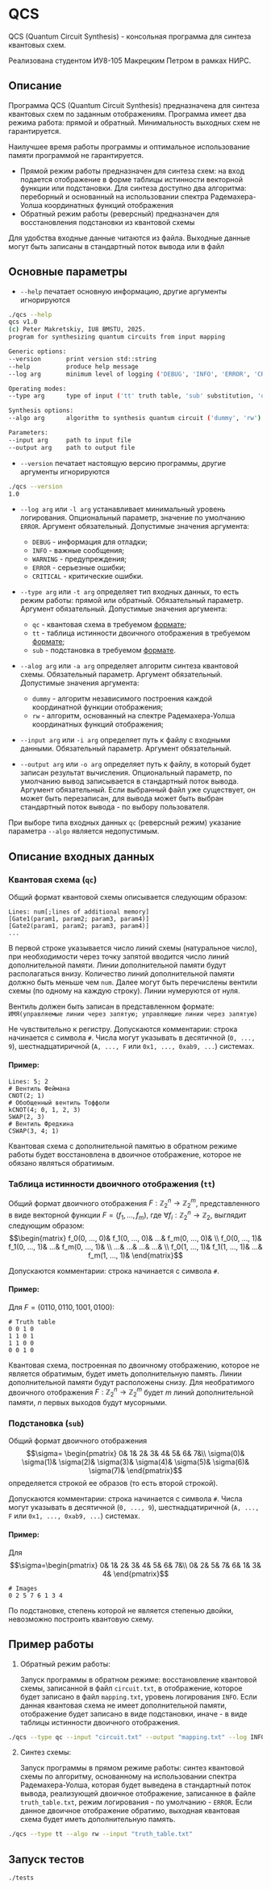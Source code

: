 # QCS

QCS (Quantum Circuit Synthesis) - консольная программа для синтеза квантовых схем.

Реализована студентом ИУ8-105 Макрецким Петром в рамках НИРС.

## Описание

Программа QCS (Quantum Circuit Synthesis) предназначена для синтеза квантовых схем по заданным отображениям. Программа
имеет два режима работа: прямой и обратный. Минимальность выходных схем не гарантируется.

Наилучшее время работы программы и оптимальное использование памяти программой не гарантируется.

* Прямой режим работы предназначен для синтеза схем: на вход подается отображение в форме таблицы истинности векторной
  функции или подстановки. Для синтеза доступно два алгоритма: переборный и основанный на использовании спектра
  Радемахера-Уолша координатных функций отображения
* Обратный режим работы (реверсный) предназначен для восстановления подстановки из квантовой схемы

Для удобства входные данные читаются из файла. Выходные данные могут быть записаны в стандартный поток вывода или в файл

## Основные параметры

* `--help` печатает основную информацию, другие аргументы игнорируются

```bash
./qcs --help
qcs v1.0
(c) Peter Makretskiy, IU8 BMSTU, 2025.
program for synthesizing quantum circuits from input mapping

Generic options:
--version       print version std::string
--help          produce help message
--log arg       minimum level of logging ('DEBUG', 'INFO', 'ERROR', 'CRITICAL')

Operating modes:
--type arg      type of input ('tt' truth table, 'sub' substitution, 'qc' quantum circuit)

Synthesis options:
--algo arg      algorithm to synthesis quantum circuit ('dummy', 'rw')

Parameters:
--input arg     path to input file
--output arg    path to output file
```

* `--version` печатает настоящую версию программы, другие аргументы игнорируются

```bash
./qcs --version
1.0
```

* `--log arg` или `-l arg` устанавливает минимальный уровень логирования. Опциональный параметр, значение по умолчанию
  `ERROR`. Аргумент обязательный. Допустимые значения аргумента:
    * `DEBUG` - информация для отладки;
    * `INFO` - важные сообщения;
    * `WARNING` - предупреждения;
    * `ERROR` - серьезные ошибки;
    * `CRITICAL` - критические ошибки.

* `--type arg` или `-t arg` определяет тип входных данных, то есть режим работы: прямой или обратный. Обязательный
  параметр. Аргумент обязательный. Допустимые значения аргумента:
    * `qc` - квантовая схема в требуемом [формате](#пример);
    * `tt` - таблица истинности двоичного отображения в требуемом [формате](#пример-1);
    * `sub` - подстановка в требуемом [формате](#пример-2).

* `--alog arg` или `-a arg` определяет алгоритм синтеза квантовой схемы. Обязательный параметр. Аргумент обязательный.
  Допустимые значения аргумента:
    * `dummy` - алгоритм независимого построения каждой координатной функции отображения;
    * `rw` - алгоритм, основанный на спектре Радемахера-Уолша координатных функций отображения;

* `--input arg` или `-i arg` определяет путь к файлу с входными данными. Обязательный параметр. Аргумент обязательный.

* `--output arg` или `-o arg` определяет путь к файлу, в который будет записан результат вычисления. Опциональный
  параметр, по умолчанию вывод записывается в стандартный поток вывода. Аргумент обязательный. Если выбранный файл уже
  существует, он может быть перезаписан, для вывода может быть выбран стандартный поток вывода - по выбору пользователя.

При выборе типа входных данных `qc` (реверсный режим) указание параметра `--algo` является недопустимым.

## Описание входных данных

### Квантовая схема (`qc`)

Общий формат квантовой схемы описывается следующим образом:

```angular2html
Lines: num[;lines of additional memory]
[Gate1(param1, param2; param3, param4)]
[Gate2(param1, param2; param3, param4)]
...
```

В первой строке указывается число линий схемы (натуральное число), при необходимости через точку запятой вводится число
линий дополнительной памяти. Линии дополнительной памяти будут располагаться внизу. Количество линий дополнительной
памяти должно быть меньше чем `num`. Далее могут быть перечислены вентили схемы (по одному на каждую строку).
Линии нумеруются от нуля.

Вентиль должен быть записан в представленном формате:
`ИМЯ(управляемые линии через запятую; управляющие линии через запятую)`

Не чувствительно к регистру. Допускаются комментарии: строка начинается с символа `#`. Числа могут указывать в
десятичной (`0, ..., 9`), шестнадцатиричной (`A, ..., F` или `0x1, ..., 0xab9, ...`) системах.

#### Пример:

```angular2html
Lines: 5; 2
# Вентиль Феймана
CNOT(2; 1)
# Обобщенный вентиль Тоффоли
kCNOT(4; 0, 1, 2, 3)
SWAP(2, 3)
# Вентиль Фредкина
CSWAP(3, 4; 1)
```

Квантовая схема с дополнительной памятью в обратном режиме работы будет восстановлена в двоичное отображение, которое не
обязано являться обратимым.

### Таблица истинности двоичного отображения (`tt`)

Общий формат двоичного отображения $F:\mathbb{Z}_2^n\to\mathbb{Z}_2^m$, представленного в виде векторной
функции $F=(f_1, ..., f_m)$, где $\forall f_i:\mathbb{Z}_2^n\to\mathbb{Z}_2$, выглядит следующим образом:
$$\begin{matrix}
f_0(0, ..., 0)& f_1(0, ..., 0)& ...& f_m(0, ..., 0)& \\
f_0(0, ..., 1)& f_1(0, ..., 1)& ...& f_m(0, ..., 1)& \\
...& ...& ...& ...& \\
f_0(1, ..., 1)& f_1(1, ..., 1)& ...& f_m(1, ..., 1)&
\end{matrix}$$

Допускаются комментарии: строка начинается с символа `#`.

#### Пример:

Для $F=(0110, 0110, 1001, 0100)$:

```angular2html
# Truth table
0 0 1 0
1 1 0 1
1 1 0 0
0 0 1 0
```

Квантовая схема, построенная по двоичному отображению, которое не является обратимым, будет иметь дополнительную память.
Линии дополнительной памяти будут расположены снизу. Для необратимого двоичного
отображения $F:\mathbb{Z}_2^n\to\mathbb{Z}_2^m$ будет $m$ линий дополнительной памяти, $n$ первых выходов будут
мусорными.

### Подстановка (`sub`)

Общий формат двоичного отображения $$\sigma=
\begin{pmatrix}
0& 1& 2& 3& 4& 5& 6& 7&\\
\sigma(0)& \sigma(1)& \sigma(2)& \sigma(3)& \sigma(4)& \sigma(5)& \sigma(6)& \sigma(7)&
\end{pmatrix}$$ определяется строкой ее образов (то есть второй строкой).

Допускаются комментарии: строка начинается с символа `#`. Числа могут указывать в десятичной (`0, ..., 9`),
шестнадцатиричной (`A, ..., F` или `0x1, ..., 0xab9, ...`) системах.

#### Пример:

Для $$\sigma=\begin{pmatrix}
0& 1& 2& 3& 4& 5& 6& 7&\\
0& 2& 5& 7& 6& 1& 3& 4&
\end{pmatrix}$$

```angular2html
# Images
0 2 5 7 6 1 3 4
```

По подстановке, степень которой не является степенью двойки, невозможно построить квантовую схему.

## Пример работы

1. Обратный режим работы:

   Запуск программы в обратном режиме: восстановление квантовой схемы, записанной в файл `circuit.txt`, в отображение,
   которое будет записано в файл `mapping.txt`, уровень логирования `INFO`. Если данная квантовая схема не имеет
   дополнительной памяти, отображение будет записано в виде подстановки, иначе - в виде таблицы истинности двоичного
   отображения.

```bash
./qcs --type qc --input "circuit.txt" --output "mapping.txt" --log INFO
```

2. Синтез схемы:

   Запуск программы в прямом режиме работы: синтез квантовой схемы по алгоритму, основанному на использовании спектра
   Радемахера-Уолша, которая будет выведена в стандартный поток вывода, реализующей двоичное отображение, записанное в
   файле `truth_table.txt`, режим логирования - по умолчанию - `ERROR`. Если данное двоичное отображение обратимо,
   выходная квантовая схема будет иметь дополнительную память.

```bash
./qcs --type tt --algo rw --input "truth_table.txt"
```

## Запуск тестов

```bash
./tests
```
